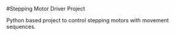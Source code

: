 #Stepping Motor Driver Project

Python based project to control stepping motors with movement sequences.
